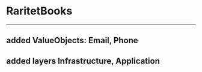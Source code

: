 # RaritetBooks
_____
## added ValueObjects: Email, Phone
## added layers Infrastructure, Application
